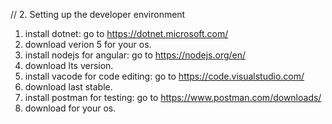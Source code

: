 // 2. Setting up the developer environment

1. install dotnet: go to https://dotnet.microsoft.com/
2. download verion 5 for your os.
3. install nodejs for angular: go to https://nodejs.org/en/
4. download lts version.
5. install vacode for code editing: go to https://code.visualstudio.com/
6. download last stable.
7. install postman for testing: go to https://www.postman.com/downloads/
8. download for your os.
